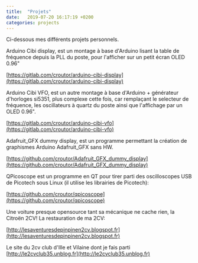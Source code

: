 ```yaml
---
title:  "Projets"
date:   2019-07-20 16:17:19 +0200
categories: projects
---
```

Ci-dessous mes différents projets personnels.

Arduino Cibi display, est un montage à base d'Arduino lisant la table de fréquence depuis la PLL du poste, pour l'afficher sur un petit écran OLED 0.96"

[https://gitlab.com/croutor/arduino-cibi-display](https://gitlab.com/croutor/arduino-cibi-display)

Arduino Cibi VFO, est un autre montage à base d'Arduino + générateur d'horloges si5351, plus complexe cette fois, car remplaçant le selecteur de fréquence, les oscillateurs à quartz du poste ainsi que l'affichage par un OLED 0.96".

[https://gitlab.com/croutor/arduino-cibi-vfo](https://gitlab.com/croutor/arduino-cibi-vfo)

Adafruit_GFX dummy display, est un programme permettant la création de graphismes Arduino Adafruit_GFX sans HW.

[https://github.com/croutor/Adafruit_GFX_dummy_display](https://github.com/croutor/Adafruit_GFX_dummy_display)

QPicoscope est un programme en QT pour tirer parti des oscilloscopes USB de Picotech sous Linux (il utilise les librairies de Picotech):

[https://github.com/croutor/qpicoscope](https://github.com/croutor/qpicoscope)

Une voiture presque opensource tant sa mécanique ne cache rien, la Citroën 2CV! La restauration de ma 2CV:

[http://lesaventuresdepinpinen2cv.blogspot.fr](http://lesaventuresdepinpinen2cv.blogspot.fr)

Le site du 2cv club d'Ille et Vilaine dont je fais parti
[http://le2cvclub35.unblog.fr](http://le2cvclub35.unblog.fr)

